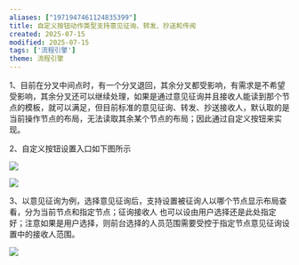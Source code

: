 ```yaml
---
aliases: ["1971947461124835399"]
title: 自定义按钮动作类型支持意见征询、转发、抄送和传阅
created: 2025-07-15
modified: 2025-07-15
tags: ['流程引擎']
theme: 流程引擎
---
```


1、目前在分叉中间点时，有一个分叉退回，其余分叉都受影响，有需求是不希望受影响，其余分叉还可以继续处理，如果是通过意见征询并且接收人能读到那个节点的模板，就可以满足，但目前标准的意见征询、转发、抄送接收人，默认取的是当前操作节点的布局，无法读取其余某个节点的布局；因此通过自定义按钮来实现。

2、自定义按钮设置入口如下图所示

![](014a17b69dfa03e773ec479568b94b8f.jpg)

![](77552b2c3e0f90eab90731785c334d5c.jpg)

3、以意见征询为例，选择意见征询后，支持设置被征询人以哪个节点显示布局查看，分为当前节点和指定节点；征询接收人 也可以设由用户选择还是此处指定好；注意如果是用户选择，则前台选择的人员范围需要受控于指定节点意见征询设置中的接收人范围。

![](635dbeae23e255cc5e8151a28c00bf46.jpg)